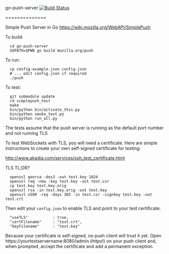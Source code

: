 go-push-server
[![Build Status](https://travis-ci.org/dougt/go-push-server.png)](https://travis-ci.org/dougt/go-push-server.png)

==============

Simple Push Server in Go
https://wiki.mozilla.org/WebAPI/SimplePush

To build:
```
  cd go-push-server
  GOPATH=$PWD go build mozilla.org/push
```

To run:
```
  cp config-example.json config.json
  # ... edit config.json if required
  ./push
```

To test:
```
  git submodule update
  cd simplepush_test
  make
  bin/python bin/activate_this.py
  bin/python smoke_test.py
  bin/python run_all.py
```
The tests assume that the push server is running as the
default port number and not running TLS


To test WebSockets with TLS, you will need a certificate. Here are simple
instructions to create your own self-signed certificate for testing:

http://www.akadia.com/services/ssh_test_certificate.html

TLS TL;DR?
```
  openssl genrsa -des3 -out test.key 1024
  openssl req -new -key test.key -out test.csr
  cp test.key test.key.orig
  openssl rsa -in test.key.orig -out test.key
  openssl x509 -req -days 365 -in test.csr -signkey test.key -out test.crt
```

Then edit your `config.json` to enable TLS and point to your test certificate:
```
  "useTLS"           : true,
  "certFilename"     : "test.crt",
  "keyFilename"      : "test.key"
```

Because your certificate is self-signed, no push client will trust it yet. Open
https://yourtestservername:8080/admin (*https*!) on your push client and, when
prompted, accept the certificate and add a permanent exception.
